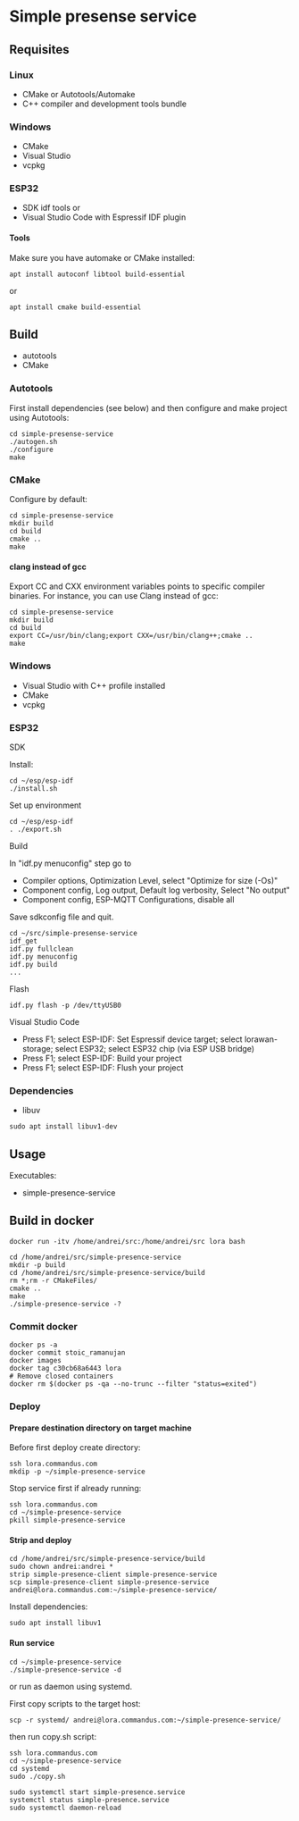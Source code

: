 # Simple presense service

## Requisites

### Linux

- CMake or Autotools/Automake
- C++ compiler and development tools bundle

### Windows

- CMake
- Visual Studio
- vcpkg

### ESP32

- SDK idf tools or
- Visual Studio Code with Espressif IDF plugin

#### Tools

Make sure you have automake or CMake installed:

```
apt install autoconf libtool build-essential 
```

or 

```
apt install cmake build-essential 
```

## Build

- autotools
- CMake

### Autotools

First install dependencies (see below) and then configure and make project using Autotools:

```
cd simple-presense-service
./autogen.sh
./configure
make
```

### CMake

Configure by default: 
```
cd simple-presense-service
mkdir build
cd build
cmake ..
make
```

#### clang instead of gcc

Export CC and CXX environment variables points to specific compiler binaries.
For instance, you can use Clang instead of gcc:

```
cd simple-presense-service
mkdir build
cd build
export CC=/usr/bin/clang;export CXX=/usr/bin/clang++;cmake ..
make
```

### Windows

- Visual Studio with C++ profile installed
- CMake
- vcpkg

### ESP32

SDK

Install:
```
cd ~/esp/esp-idf
./install.sh
```

Set up environment
```
cd ~/esp/esp-idf
. ./export.sh
```

Build

In "idf.py menuconfig" step go to 

- Compiler options, Optimization Level, select "Optimize for size (-Os)"
- Component config, Log output, Default log verbosity, Select "No output"
- Component config, ESP-MQTT Configurations, disable all

Save sdkconfig file and quit.

```
cd ~/src/simple-presense-service
idf_get
idf.py fullclean
idf.py menuconfig
idf.py build
...
```

Flash
```
idf.py flash -p /dev/ttyUSB0
```

Visual Studio Code
- Press F1; select ESP-IDF: Set Espressif device target; select lorawan-storage; select ESP32; select ESP32 chip (via ESP USB bridge)
- Press F1; select ESP-IDF: Build your project
- Press F1; select ESP-IDF: Flush your project

### Dependencies

- libuv

```
sudo apt install libuv1-dev
```

## Usage

Executables:

- simple-presence-service

## Build in docker 

```
docker run -itv /home/andrei/src:/home/andrei/src lora bash

cd /home/andrei/src/simple-presence-service
mkdir -p build
cd /home/andrei/src/simple-presence-service/build
rm *;rm -r CMakeFiles/
cmake ..
make
./simple-presence-service -?
```

### Commit docker

```
docker ps -a
docker commit stoic_ramanujan
docker images
docker tag c30cb68a6443 lora
# Remove closed containers
docker rm $(docker ps -qa --no-trunc --filter "status=exited")
```

### Deploy

#### Prepare destination directory on target machine

Before first deploy create directory:

```shell
ssh lora.commandus.com
mkdip -p ~/simple-presence-service
```

Stop service first if already running:

```
ssh lora.commandus.com
cd ~/simple-presence-service
pkill simple-presence-service
```

#### Strip and deploy

```
cd /home/andrei/src/simple-presence-service/build
sudo chown andrei:andrei *
strip simple-presence-client simple-presence-service
scp simple-presence-client simple-presence-service andrei@lora.commandus.com:~/simple-presence-service/
```

Install dependencies:
```
sudo apt install libuv1
```

#### Run service

```
cd ~/simple-presence-service
./simple-presence-service -d
```

or run as daemon using systemd.

First copy scripts to the target host:

```
scp -r systemd/ andrei@lora.commandus.com:~/simple-presence-service/
```

then run copy.sh script:
```
ssh lora.commandus.com
cd ~/simple-presence-service
cd systemd
sudo ./copy.sh

sudo systemctl start simple-presence.service
systemctl status simple-presence.service
sudo systemctl daemon-reload
```

